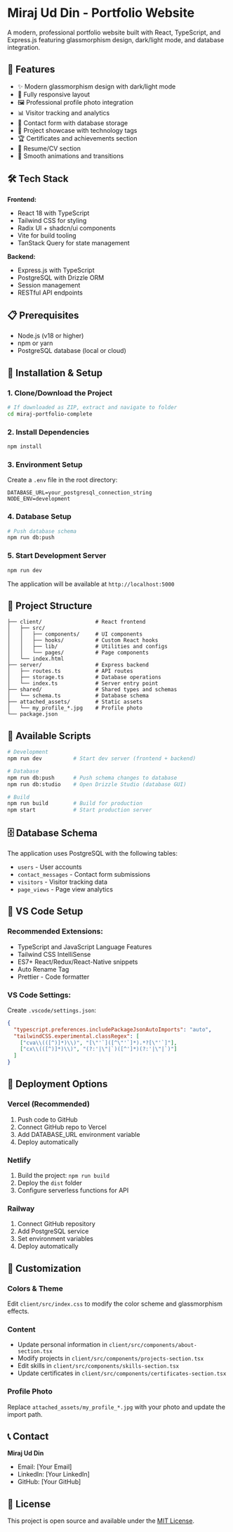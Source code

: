 # Miraj Ud Din - Portfolio Website

A modern, professional portfolio website built with React, TypeScript, and Express.js featuring glassmorphism design, dark/light mode, and database integration.

## 🚀 Features

- ✨ Modern glassmorphism design with dark/light mode
- 📱 Fully responsive layout
- 🖼️ Professional profile photo integration
- 📊 Visitor tracking and analytics
- 📝 Contact form with database storage
- 🎯 Project showcase with technology tags
- 🏆 Certificates and achievements section
- 📄 Resume/CV section
- 🎨 Smooth animations and transitions

## 🛠️ Tech Stack

**Frontend:**
- React 18 with TypeScript
- Tailwind CSS for styling
- Radix UI + shadcn/ui components
- Vite for build tooling
- TanStack Query for state management

**Backend:**
- Express.js with TypeScript
- PostgreSQL with Drizzle ORM
- Session management
- RESTful API endpoints

## 📋 Prerequisites

- Node.js (v18 or higher)
- npm or yarn
- PostgreSQL database (local or cloud)

## 🔧 Installation & Setup

### 1. Clone/Download the Project
```bash
# If downloaded as ZIP, extract and navigate to folder
cd miraj-portfolio-complete
```

### 2. Install Dependencies
```bash
npm install
```

### 3. Environment Setup
Create a `.env` file in the root directory:
```env
DATABASE_URL=your_postgresql_connection_string
NODE_ENV=development
```

### 4. Database Setup
```bash
# Push database schema
npm run db:push
```

### 5. Start Development Server
```bash
npm run dev
```

The application will be available at `http://localhost:5000`

## 📁 Project Structure

```
├── client/                 # React frontend
│   ├── src/
│   │   ├── components/     # UI components
│   │   ├── hooks/          # Custom React hooks
│   │   ├── lib/            # Utilities and configs
│   │   └── pages/          # Page components
│   └── index.html
├── server/                 # Express backend
│   ├── routes.ts           # API routes
│   ├── storage.ts          # Database operations
│   └── index.ts            # Server entry point
├── shared/                 # Shared types and schemas
│   └── schema.ts           # Database schema
├── attached_assets/        # Static assets
│   └── my_profile_*.jpg    # Profile photo
└── package.json
```

## 🎯 Available Scripts

```bash
# Development
npm run dev          # Start dev server (frontend + backend)

# Database
npm run db:push      # Push schema changes to database
npm run db:studio    # Open Drizzle Studio (database GUI)

# Build
npm run build        # Build for production
npm start            # Start production server
```

## 🗄️ Database Schema

The application uses PostgreSQL with the following tables:
- `users` - User accounts
- `contact_messages` - Contact form submissions
- `visitors` - Visitor tracking data
- `page_views` - Page view analytics

## 🔧 VS Code Setup

### Recommended Extensions:
- TypeScript and JavaScript Language Features
- Tailwind CSS IntelliSense
- ES7+ React/Redux/React-Native snippets
- Auto Rename Tag
- Prettier - Code formatter

### VS Code Settings:
Create `.vscode/settings.json`:
```json
{
  "typescript.preferences.includePackageJsonAutoImports": "auto",
  "tailwindCSS.experimental.classRegex": [
    ["cva\\(([^)]*)\\)", "[\"'`]([^\"'`]*).*?[\"'`]"],
    ["cx\\(([^)]*)\\)", "(?:'|\"|`)([^']*)(?:'|\"|`)"]
  ]
}
```

## 🚀 Deployment Options

### Vercel (Recommended)
1. Push code to GitHub
2. Connect GitHub repo to Vercel
3. Add DATABASE_URL environment variable
4. Deploy automatically

### Netlify
1. Build the project: `npm run build`
2. Deploy the `dist` folder
3. Configure serverless functions for API

### Railway
1. Connect GitHub repository
2. Add PostgreSQL service
3. Set environment variables
4. Deploy automatically

## 🎨 Customization

### Colors & Theme
Edit `client/src/index.css` to modify the color scheme and glassmorphism effects.

### Content
- Update personal information in `client/src/components/about-section.tsx`
- Modify projects in `client/src/components/projects-section.tsx`
- Edit skills in `client/src/components/skills-section.tsx`
- Update certificates in `client/src/components/certificates-section.tsx`

### Profile Photo
Replace `attached_assets/my_profile_*.jpg` with your photo and update the import path.

## 📞 Contact

**Miraj Ud Din**
- Email: [Your Email]
- LinkedIn: [Your LinkedIn]
- GitHub: [Your GitHub]

## 📄 License

This project is open source and available under the [MIT License](LICENSE).